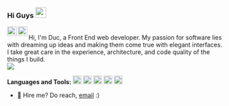 ### Hi Guys <img src="https://media.giphy.com/media/hvRJCLFzcasrR4ia7z/giphy.gif" width="25px">
<a href="https://www.facebook.com/profile.php?id=100006672887523">
  <img align="left" alt="My FB" width="22px" src="https://img.icons8.com/cute-clipart/50/000000/facebook-new.png" />
</a>
<a href="https://www.instagram.com/ducminh2907/">
  <img align="left" alt="My Instagram" width="22px" src="https://img.icons8.com/cute-clipart/64/000000/instagram-new.png" />
</a>
<br />
Hi, I'm Duc, a Front End web developer. My passion for software lies with dreaming up ideas and making them come true with elegant interfaces. I take great care in the experience, architecture, and code quality of the things I build.
<br />
<img align="center" alt"Web Developer" src="https://images.unsplash.com/photo-1498050108023-c5249f4df085?ixid=MnwxMjA3fDB8MHxwaG90by1wYWdlfHx8fGVufDB8fHx8&ixlib=rb-1.2.1&auto=format&fit=crop&w=1052&q=80"/>

**Languages and Tools:** 
<code><img height="20" src="https://img.icons8.com/color/48/000000/html-5--v1.png"></code>
<code><img height="20" src="https://img.icons8.com/color/48/000000/css3.png"></code>
<code><img height="20" src="https://img.icons8.com/color/48/000000/javascript.png"></code>
<code><img height="20" src="https://img.icons8.com/nolan/64/react-native.png"></code>
<code><img height="20" src="https://img.icons8.com/fluent/48/000000/adobe-photoshop.png"></code>

- 💼 Hire me? Do reach, [email](mailto:ducle7144@gmail.com) :)
